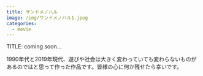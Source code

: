 ```yaml
---
title: サンドメノハル
image: /img/サンドメノハル1.jpeg
categories:
  - movie
---
```

TITLE: coming soon...

1990年代と2019年現代、遊びや社会は大きく変わっていても変わらないものがあるのではと思って作った作品です。皆様の心に何か残せたら幸いです。
